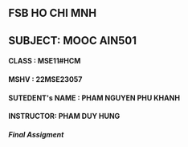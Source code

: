 ## FSB HO CHI MNH
## SUBJECT: MOOC AIN501

#### CLASS : MSE11#HCM
#### MSHV : 22MSE23057
#### SUTEDENT's NAME : PHAM NGUYEN PHU KHANH
#### INSTRUCTOR: PHAM DUY HUNG

##### Final Assigment
